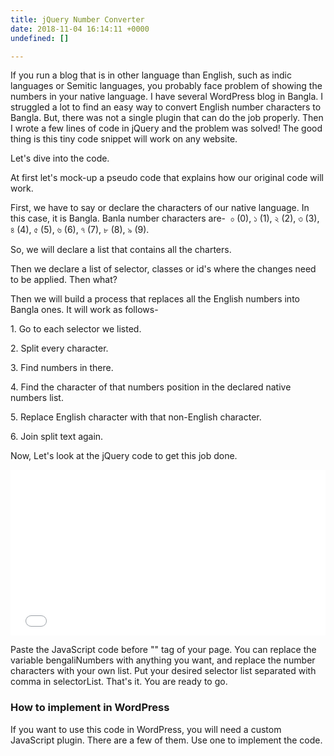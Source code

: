 ```yaml
---
title: jQuery Number Converter
date: 2018-11-04 16:14:11 +0000
undefined: []

---
```

If you run a blog that is in other language than English, such as indic languages or Semitic languages, you probably face problem of showing the numbers in your native language. I have several WordPress blog in Bangla. I struggled a lot to find an easy way to convert English number characters to Bangla. But, there was not a single plugin that can do the job properly. Then I wrote a few lines of code in jQuery and the problem was solved! The good thing is this tiny code snippet will work on any website.

Let's dive into the code.

At first let's mock-up a pseudo code that explains how our original code will work.

First, we have to say or declare the characters of our native language. In this case, it is Bangla. Banla number characters are-  ০ (0), ১ (1), ২ (2), ৩ (3), ৪ (4), ৫ (5), ৬ (6), ৭ (7), ৮ (8), ৯ (9).

So, we will declare a list that contains all the charters.

Then we declare a list of selector, classes or id's where the changes need to be applied. Then what?

Then we will build a process that replaces all the English numbers into Bangla ones. It will work as follows-

1\. Go to each selector we listed.

2\. Split every character.

3\. Find numbers in there.

4\. Find the character of that numbers position in the declared native numbers list.

5\. Replace English character with that non-English character.

6\. Join split text again.

Now, Let's look at the jQuery code to get this job done.

<iframe allowfullscreen="true" allowtransparency="true" frameborder="no" height="265" scrolling="no" src="//codepen.io/utsargo/embed/zMYQXP/?height=265&theme-id=0&default-tab=js,result" style="width: 100%;" title="jQuery Number Converter">See the Pen <a href='https://codepen.io/utsargo/pen/zMYQXP/'>jQuery Number Converter</a> by utsargo (<a href='https://codepen.io/utsargo'>@utsargo</a>) on <a href='https://codepen.io'>CodePen</a>.
</iframe>

Paste the JavaScript code before "</body>" tag of your page. You can replace the variable bengaliNumbers with anything you want, and replace the number characters with your own list. Put your desired selector list separated with comma in selectorList. That's it. You are ready to go.

### How to implement in WordPress 

If you want to use this code in WordPress, you will need a custom JavaScript plugin. There are a few of them. Use one to implement the code.